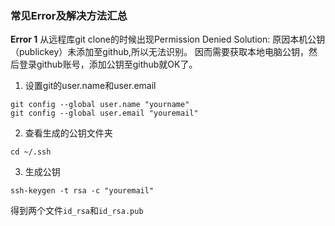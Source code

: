 ### 常见Error及解决方法汇总
**Error 1** 从远程库git clone的时候出现Permission Denied
Solution: 原因本机公钥（publickey）未添加至github,所以无法识别。 因而需要获取本地电脑公钥，然后登录github账号，添加公钥至github就OK了。
 1. 设置git的user.name和user.email
 ```
 git config --global user.name "yourname"
 git config --global user.email "youremail"
 ```
 2. 查看生成的公钥文件夹
 ```
 cd ~/.ssh
 ```
 3. 生成公钥
 ```
 ssh-keygen -t rsa -c "youremail"
 ```
 得到两个文件`id_rsa`和`id_rsa.pub`
